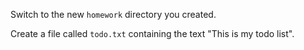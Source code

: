Switch to the new `homework` directory you created.

Create a file called `todo.txt` containing the text "This is my todo list".
